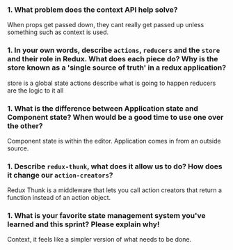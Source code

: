 ### 1. What problem does the context API help solve?

When props get passed down, they cant really get passed up unless something such as context is used.

### 1. In your own words, describe `actions`, `reducers` and the `store` and their role in Redux. What does each piece do? Why is the store known as a 'single source of truth' in a redux application?

store is a global state
actions describe what is going to happen
reducers are the logic to it all

### 1. What is the difference between Application state and Component state? When would be a good time to use one over the other?

Component state is within the editor. Application comes in from an outside source.

### 1. Describe `redux-thunk`, what does it allow us to do? How does it change our `action-creators`?

Redux Thunk is a middleware that lets you call action creators that return a function instead of an action object.

### 1. What is your favorite state management system you've learned and this sprint? Please explain why!

Context, it feels like a simpler version of what needs to be done.
